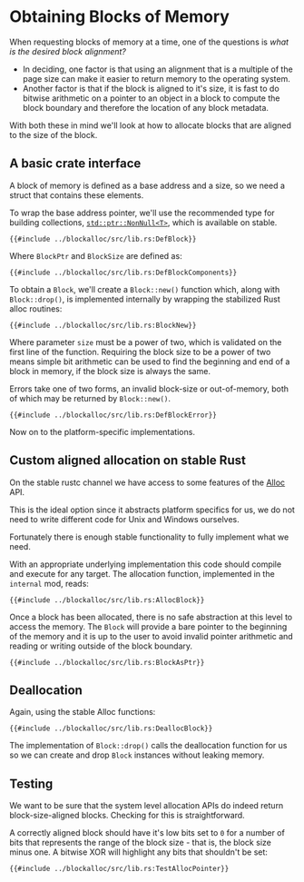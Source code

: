 # Obtaining Blocks of Memory

When requesting blocks of memory at a time, one of the questions is *what
is the desired block alignment?*

* In deciding, one factor is that using an alignment that is a multiple of the
  page size can make it easier to return memory to the operating system.
* Another factor is that if the block is aligned to it's size, it is fast to
  do bitwise arithmetic on a pointer to an object in a block to compute the
  block boundary and therefore the location of any block metadata.

With both these in mind we'll look at how to allocate blocks that are
aligned to the size of the block.


## A basic crate interface

A block of memory is defined as a base address and a size, so we need a struct
that contains these elements.

To wrap the base address pointer, we'll use the recommended type for building
collections, [`std::ptr::NonNull<T>`](https://doc.rust-lang.org/std/ptr/struct.NonNull.html),
which is available on stable.

```rust,ignore
{{#include ../blockalloc/src/lib.rs:DefBlock}}
```

Where `BlockPtr` and `BlockSize` are defined as:

```rust,ignore
{{#include ../blockalloc/src/lib.rs:DefBlockComponents}}
```

To obtain a `Block`, we'll create a `Block::new()` function which, along with
`Block::drop()`, is implemented internally by wrapping the stabilized Rust alloc
routines:

```rust,ignore
{{#include ../blockalloc/src/lib.rs:BlockNew}}
```

Where parameter `size` must be a power of two, which is validated on the first
line of the function.  Requiring the block size to be a power of two means
simple bit arithmetic can be used to find the beginning and end of a block in
memory, if the block size is always the same.

Errors take one of two forms, an invalid block-size or out-of-memory, both
of which may be returned by `Block::new()`.

```rust,ignore
{{#include ../blockalloc/src/lib.rs:DefBlockError}}
```

Now on to the platform-specific implementations.


## Custom aligned allocation on stable Rust

On the stable rustc channel we have access to some features of the
[Alloc](https://doc.rust-lang.org/std/alloc/index.html) API.

This is the ideal option since it abstracts platform specifics for us, we do
not need to write different code for Unix and Windows ourselves.

Fortunately there is enough stable functionality to
fully implement what we need.

With an appropriate underlying implementation this code should compile and
execute for any target. The allocation function, implemented in the `internal`
mod, reads:

```rust,ignore
{{#include ../blockalloc/src/lib.rs:AllocBlock}}
```

Once a block has been allocated, there is no safe abstraction at this level
to access the memory. The `Block` will provide a bare pointer to the beginning
of the memory and it is up to the user to avoid invalid pointer arithmetic
and reading or writing outside of the block boundary.

```rust,ignore
{{#include ../blockalloc/src/lib.rs:BlockAsPtr}}
```


## Deallocation

Again, using the stable Alloc functions:

```rust,ignore
{{#include ../blockalloc/src/lib.rs:DeallocBlock}}
```

The implementation of `Block::drop()` calls the deallocation function
for us so we can create and drop `Block` instances without leaking memory.


## Testing

We want to be sure that the system level allocation APIs do indeed return
block-size-aligned blocks. Checking for this is straightforward.

A correctly aligned block should have it's low bits
set to `0` for a number of bits that represents the range of the block
size - that is, the block size minus one. A bitwise XOR will highlight any
bits that shouldn't be set:

```rust,ignore
{{#include ../blockalloc/src/lib.rs:TestAllocPointer}}
```
